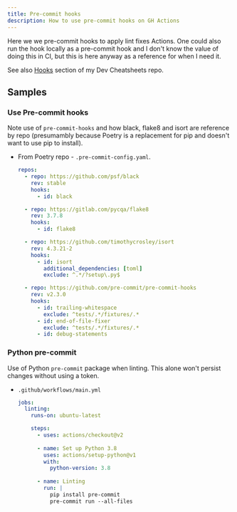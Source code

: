 ```yaml
---
title: Pre-commit hooks
description: How to use pre-commit hooks on GH Actions
---
```


Here we we pre-commit hooks to apply lint fixes Actions. One could also run the hook locally as a pre-commit hook and I don't know the value of doing this in CI, but this is here anyway as a reference for when I need it.

See also [Hooks](https://michaelcurrin.github.io/dev-cheatsheets/cheatsheets/git/hooks.html) section of my Dev Cheatsheets repo.


## Samples

### Use Pre-commit hooks

 Note use of `pre-commit-hooks` and how black, flake8 and isort are reference by repo (presumambly because Poetry is a replacement for pip and doesn't want to use pip to install).

- From Poetry repo - `.pre-commit-config.yaml`.
    ```yaml
    repos:
      - repo: https://github.com/psf/black
        rev: stable
        hooks:
          - id: black

      - repo: https://gitlab.com/pycqa/flake8
        rev: 3.7.8
        hooks:
          - id: flake8

      - repo: https://github.com/timothycrosley/isort
        rev: 4.3.21-2
        hooks:
          - id: isort
            additional_dependencies: [toml]
            exclude: ^.*/?setup\.py$

      - repo: https://github.com/pre-commit/pre-commit-hooks
        rev: v2.3.0
        hooks:
          - id: trailing-whitespace
            exclude: ^tests/.*/fixtures/.*
          - id: end-of-file-fixer
            exclude: ^tests/.*/fixtures/.*
          - id: debug-statements
    ```

### Python pre-commit

Use of Python `pre-commit` package when linting. This alone won't persist changes without using a token.

- `.github/workflows/main.yml`
    ```yaml
    jobs:
      linting:
        runs-on: ubuntu-latest

        steps:
          - uses: actions/checkout@v2
          
          - name: Set up Python 3.8
            uses: actions/setup-python@v1
            with:
              python-version: 3.8
              
          - name: Linting
            run: |
              pip install pre-commit
              pre-commit run --all-files
    ```
